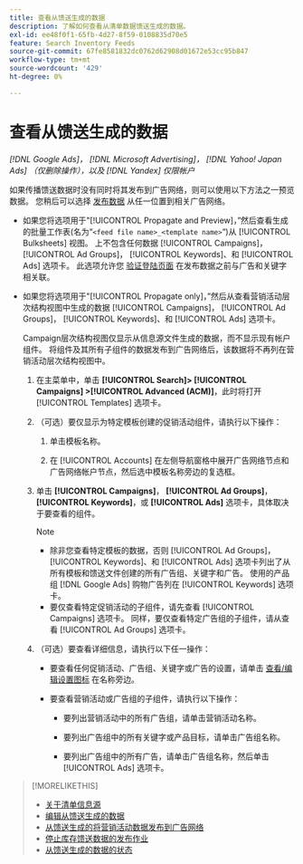 ```yaml
---
title: 查看从馈送生成的数据
description: 了解如何查看从清单数据馈送生成的数据。
exl-id: ee48f0f1-65fb-4d27-8f59-0108835d70e5
feature: Search Inventory Feeds
source-git-commit: 67fe8581832dc0762d62908d01672e53cc95b847
workflow-type: tm+mt
source-wordcount: '429'
ht-degree: 0%

---
```


# 查看从馈送生成的数据

*[!DNL Google Ads]， [!DNL Microsoft Advertising]， [!DNL Yahoo! Japan Ads] （仅删除操作），以及 [!DNL Yandex] 仅限帐户*

如果传播馈送数据时没有同时将其发布到广告网络，则可以使用以下方法之一预览数据。 您稍后可以选择 [发布数据](propagated-data-post.md) 从任一位置到相关广告网络。

* 如果您将选项用于&quot;[!UICONTROL Propagate and Preview]，”然后查看生成的批量工作表(名为“`<feed file name>_<template name>`“)从 [!UICONTROL Bulksheets] 视图。 上不包含任何数据 [!UICONTROL Campaigns]， [!UICONTROL Ad Groups]， [!UICONTROL Keywords]、和 [!UICONTROL Ads] 选项卡。 此选项允许您 [验证登陆页面](/help/search-social-commerce/campaign-management/bulksheets/bulksheet-validate-landing-pages.md) 在发布数据之前与广告和关键字相关联。

* 如果您将选项用于&quot;[!UICONTROL Propagate only]，”然后从查看营销活动层次结构视图中生成的数据 [!UICONTROL Campaigns]， [!UICONTROL Ad Groups]， [!UICONTROL Keywords]、和 [!UICONTROL Ads] 选项卡。

  Campaign层次结构视图仅显示从信息源文件生成的数据，而不显示现有帐户组件。 将组件及其所有子组件的数据发布到广告网络后，该数据将不再列在营销活动层次结构视图中。

   1. 在主菜单中，单击 **[!UICONTROL Search]> [!UICONTROL Campaigns] >[!UICONTROL Advanced (ACM)]**，此时将打开 [!UICONTROL Templates] 选项卡。

   1. （可选）要仅显示为特定模板创建的促销活动组件，请执行以下操作：

      1. 单击模板名称。

      1. 在 [!UICONTROL Accounts] 在左侧导航窗格中展开广告网络节点和广告网络帐户节点，然后选中模板名称旁边的复选框。

   1. 单击 **[!UICONTROL Campaigns]**， **[!UICONTROL Ad Groups]**， **[!UICONTROL Keywords]**，或 **[!UICONTROL Ads]** 选项卡，具体取决于要查看的组件。

      >[!NOTE]
      >
      >* 除非您查看特定模板的数据，否则 [!UICONTROL Ad Groups]， [!UICONTROL Keywords]、和 [!UICONTROL Ads] 选项卡列出了从所有模板和馈送文件创建的所有广告组、关键字和广告。 使用的产品组 [!DNL Google Ads] 购物广告列在 [!UICONTROL Keywords] 选项卡。
      >* 要仅查看特定促销活动的子组件，请先查看 [!UICONTROL Campaigns] 选项卡。 同样，要仅查看特定广告组的子组件，请从查看 [!UICONTROL Ad Groups] 选项卡。

   1. （可选）要查看详细信息，请执行以下任一操作：

      * 要查看任何促销活动、广告组、关键字或广告的设置，请单击 [查看/编辑设置图标](/help/search-social-commerce/assets/settings.png "查看/编辑设置图标") 在名称旁边。

      * 要查看营销活动或广告组的子组件，请执行以下操作：

         * 要列出营销活动中的所有广告组，请单击营销活动名称。

         * 要列出广告组中的所有关键字或产品目标，请单击广告组名称。

         * 要列出广告组中的所有广告，请单击广告组名称，然后单击 [!UICONTROL Ads] 选项卡。

>[!MORELIKETHIS]
>
>* [关于清单信息源](inventory-feeds-about.md)
>* [编辑从馈送生成的数据](propagated-data-edit.md)
>* [从馈送生成的将营销活动数据发布到广告网络](propagated-data-post.md)
>* [停止库存馈送数据的发布作业](stop-job.md)
>* [从馈送生成的数据的状态](propagated-data-status.md)
